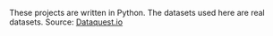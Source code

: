 These projects are written in Python.
The datasets used here are real datasets.
Source: [Dataquest.io](https://www.dataquest.io/learn) 
